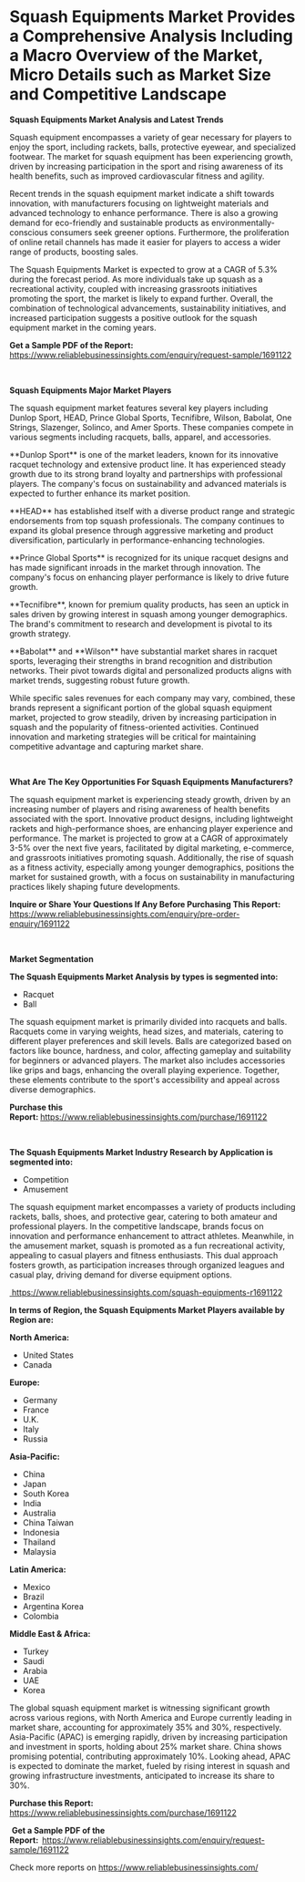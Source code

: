 <p><h1>Squash Equipments Market Provides a Comprehensive Analysis Including a Macro Overview of the Market, Micro Details such as Market Size and Competitive Landscape</h1></p><p><strong>Squash Equipments Market Analysis and Latest Trends</strong></p>
<p><p>Squash equipment encompasses a variety of gear necessary for players to enjoy the sport, including rackets, balls, protective eyewear, and specialized footwear. The market for squash equipment has been experiencing growth, driven by increasing participation in the sport and rising awareness of its health benefits, such as improved cardiovascular fitness and agility.</p><p>Recent trends in the squash equipment market indicate a shift towards innovation, with manufacturers focusing on lightweight materials and advanced technology to enhance performance. There is also a growing demand for eco-friendly and sustainable products as environmentally-conscious consumers seek greener options. Furthermore, the proliferation of online retail channels has made it easier for players to access a wider range of products, boosting sales.</p><p>The Squash Equipments Market is expected to grow at a CAGR of 5.3% during the forecast period. As more individuals take up squash as a recreational activity, coupled with increasing grassroots initiatives promoting the sport, the market is likely to expand further. Overall, the combination of technological advancements, sustainability initiatives, and increased participation suggests a positive outlook for the squash equipment market in the coming years.</p></p>
<p><strong>Get a Sample PDF of the Report:&nbsp;</strong> <a href="https://www.reliablebusinessinsights.com/enquiry/request-sample/1691122?utm_campaign=39&utm_medium=2&utm_source=Github&utm_content=ia&utm_term=07012025&utm_id=squash-equipments">https://www.reliablebusinessinsights.com/enquiry/request-sample/1691122</a></p>
<p>&nbsp;</p>
<p><strong>Squash Equipments Major Market Players</strong></p>
<p><p>The squash equipment market features several key players including Dunlop Sport, HEAD, Prince Global Sports, Tecnifibre, Wilson, Babolat, One Strings, Slazenger, Solinco, and Amer Sports. These companies compete in various segments including racquets, balls, apparel, and accessories.</p><p>**Dunlop Sport** is one of the market leaders, known for its innovative racquet technology and extensive product line. It has experienced steady growth due to its strong brand loyalty and partnerships with professional players. The company's focus on sustainability and advanced materials is expected to further enhance its market position.</p><p>**HEAD** has established itself with a diverse product range and strategic endorsements from top squash professionals. The company continues to expand its global presence through aggressive marketing and product diversification, particularly in performance-enhancing technologies.</p><p>**Prince Global Sports** is recognized for its unique racquet designs and has made significant inroads in the market through innovation. The company's focus on enhancing player performance is likely to drive future growth.</p><p>**Tecnifibre**, known for premium quality products, has seen an uptick in sales driven by growing interest in squash among younger demographics. The brand's commitment to research and development is pivotal to its growth strategy.</p><p>**Babolat** and **Wilson** have substantial market shares in racquet sports, leveraging their strengths in brand recognition and distribution networks. Their pivot towards digital and personalized products aligns with market trends, suggesting robust future growth.</p><p>While specific sales revenues for each company may vary, combined, these brands represent a significant portion of the global squash equipment market, projected to grow steadily, driven by increasing participation in squash and the popularity of fitness-oriented activities. Continued innovation and marketing strategies will be critical for maintaining competitive advantage and capturing market share.</p></p>
<p>&nbsp;</p>
<p><strong>What Are The Key Opportunities For Squash Equipments Manufacturers?</strong></p>
<p><p>The squash equipment market is experiencing steady growth, driven by an increasing number of players and rising awareness of health benefits associated with the sport. Innovative product designs, including lightweight rackets and high-performance shoes, are enhancing player experience and performance. The market is projected to grow at a CAGR of approximately 3-5% over the next five years, facilitated by digital marketing, e-commerce, and grassroots initiatives promoting squash. Additionally, the rise of squash as a fitness activity, especially among younger demographics, positions the market for sustained growth, with a focus on sustainability in manufacturing practices likely shaping future developments.</p></p>
<p><strong>Inquire or Share Your Questions If Any Before Purchasing This Report:</strong> <a href="https://www.reliablebusinessinsights.com/enquiry/pre-order-enquiry/1691122?utm_campaign=39&utm_medium=2&utm_source=Github&utm_content=ia&utm_term=07012025&utm_id=squash-equipments">https://www.reliablebusinessinsights.com/enquiry/pre-order-enquiry/1691122</a></p>
<p>&nbsp;</p>
<p><strong>Market Segmentation</strong></p>
<p><strong>The Squash Equipments Market Analysis by types is segmented into:</strong></p>
<p><ul><li>Racquet</li><li>Ball</li></ul></p>
<p><p>The squash equipment market is primarily divided into racquets and balls. Racquets come in varying weights, head sizes, and materials, catering to different player preferences and skill levels. Balls are categorized based on factors like bounce, hardness, and color, affecting gameplay and suitability for beginners or advanced players. The market also includes accessories like grips and bags, enhancing the overall playing experience. Together, these elements contribute to the sport's accessibility and appeal across diverse demographics.</p></p>
<p><strong>Purchase this Report:&nbsp;</strong><a href="https://www.reliablebusinessinsights.com/purchase/1691122?utm_campaign=39&utm_medium=2&utm_source=Github&utm_content=ia&utm_term=07012025&utm_id=squash-equipments">https://www.reliablebusinessinsights.com/purchase/1691122</a></p>
<p>&nbsp;</p>
<p><strong>The Squash Equipments Market Industry Research by Application is segmented into:</strong></p>
<p><ul><li>Competition</li><li>Amusement</li></ul></p>
<p><p>The squash equipment market encompasses a variety of products including rackets, balls, shoes, and protective gear, catering to both amateur and professional players. In the competitive landscape, brands focus on innovation and performance enhancement to attract athletes. Meanwhile, in the amusement market, squash is promoted as a fun recreational activity, appealing to casual players and fitness enthusiasts. This dual approach fosters growth, as participation increases through organized leagues and casual play, driving demand for diverse equipment options.</p></p>
<p><a href="https://www.reliablebusinessinsights.com/squash-equipments-r1691122?utm_campaign=39&utm_medium=2&utm_source=Github&utm_content=ia&utm_term=07012025&utm_id=squash-equipments">&nbsp;https://www.reliablebusinessinsights.com/squash-equipments-r1691122</a></p>
<p><strong>In terms of Region, the Squash Equipments Market Players available by Region are:</strong></p>
<p>
    <p> <strong> North America: </strong>
        <ul>
            <li>United States</li>
            <li>Canada</li>
        </ul>
        </p> 
    <p> <strong> Europe: </strong>
        <ul>
            <li>Germany</li>
            <li>France</li>
            <li>U.K.</li>
            <li>Italy</li>
            <li>Russia</li>
        </ul>
        </p> 
    <p> <strong> Asia-Pacific: </strong>
        <ul>
            <li>China</li>
            <li>Japan</li>
            <li>South Korea</li>
            <li>India</li>
            <li>Australia</li>
            <li>China Taiwan</li>
            <li>Indonesia</li>
            <li>Thailand</li>
            <li>Malaysia</li>
        </ul>
        </p> 
    <p> <strong> Latin America: </strong>
        <ul>
            <li>Mexico</li>
            <li>Brazil</li>
            <li>Argentina Korea</li>
            <li>Colombia</li>
        </ul>
        </p> 
    <p> <strong> Middle East & Africa: </strong>
        <ul>
            <li>Turkey</li>
            <li>Saudi</li>
            <li>Arabia</li>
            <li>UAE</li>
            <li>Korea</li>
        </ul>
    </p>
    </p>
<p><p>The global squash equipment market is witnessing significant growth across various regions, with North America and Europe currently leading in market share, accounting for approximately 35% and 30%, respectively. Asia-Pacific (APAC) is emerging rapidly, driven by increasing participation and investment in sports, holding about 25% market share. China shows promising potential, contributing approximately 10%. Looking ahead, APAC is expected to dominate the market, fueled by rising interest in squash and growing infrastructure investments, anticipated to increase its share to 30%.</p></p>
<p><strong>Purchase this Report: </strong><a href="https://www.reliablebusinessinsights.com/purchase/1691122?utm_campaign=39&utm_medium=2&utm_source=Github&utm_content=ia&utm_term=07012025&utm_id=squash-equipments">https://www.reliablebusinessinsights.com/purchase/1691122</a></p>
<p>&nbsp;<strong>Get a Sample PDF of the Report:&nbsp;&nbsp;</strong><a href="https://www.reliablebusinessinsights.com/enquiry/request-sample/1691122?utm_campaign=39&utm_medium=2&utm_source=Github&utm_content=ia&utm_term=07012025&utm_id=squash-equipments">https://www.reliablebusinessinsights.com/enquiry/request-sample/1691122</a></p>
<p><strong></strong></p>
<p>Check more reports on <a href="https://www.reliablebusinessinsights.com/?utm_campaign=39&utm_medium=2&utm_source=Github&utm_content=ia&utm_term=07012025&utm_id=squash-equipments">https://www.reliablebusinessinsights.com/</a></p>